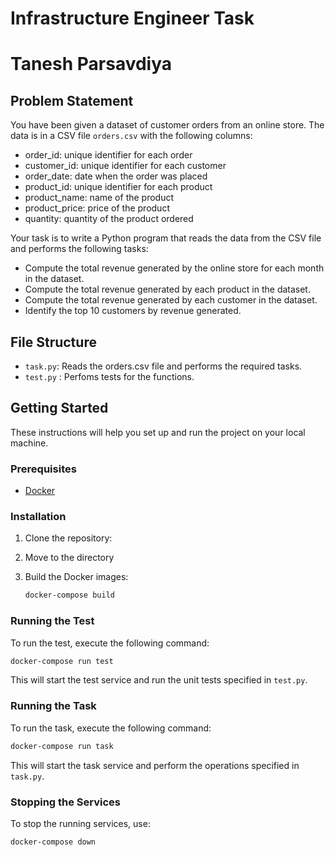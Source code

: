 # Infrastructure Engineer Task
# Tanesh Parsavdiya
## Problem Statement

You have been given a dataset of customer orders from an online store. The data is in a CSV file `orders.csv` with the following columns:
* order_id: unique identifier for each order
* customer_id: unique identifier for each customer
* order_date: date when the order was placed
* product_id: unique identifier for each product
* product_name: name of the product
* product_price: price of the product
* quantity: quantity of the product ordered
  
Your task is to write a Python program that reads the data from the CSV file and performs the following tasks:
* Compute the total revenue generated by the online store for each month in the dataset.
* Compute the total revenue generated by each product in the dataset.
* Compute the total revenue generated by each customer in the dataset.
* Identify the top 10 customers by revenue generated.

## File Structure
* `task.py`: Reads the orders.csv file and performs the required tasks.
* `test.py` : Perfoms tests for the functions.

## Getting Started

These instructions will help you set up and run the project on your local machine.

### Prerequisites

- [Docker](https://www.docker.com/get-started)

### Installation

1. Clone the repository:

2. Move to the directory
   
3. Build the Docker images:

    ```bash
    docker-compose build
    ```
   
### Running the Test

To run the test, execute the following command:

```bash
docker-compose run test
```
This will start the test service and run the unit tests specified in `test.py`.

### Running the Task

To run the task, execute the following command:

```bash
docker-compose run task
```
This will start the task service and perform the operations specified in `task.py`.

### Stopping the Services

To stop the running services, use:

```bash
docker-compose down
```
